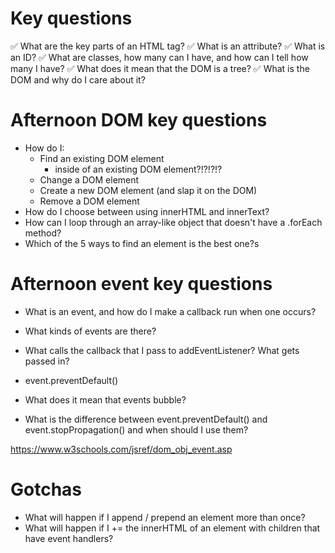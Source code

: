 # Key questions
✅ What are the key parts of an HTML tag?
  ✅ What is an attribute?
  ✅ What is an ID?
  ✅ What are classes, how many can I have, and how can I tell how many I have?
✅ What does it mean that the DOM is a tree?
✅ What is the DOM and why do I care about it?

# Afternoon DOM key questions
- How do I:
  - Find an existing DOM element
    - inside of an existing DOM element?!?!?!?
  - Change a DOM element
  - Create a new DOM element (and slap it on the DOM)
  - Remove a DOM element
- How do I choose between using innerHTML and innerText?
- How can I loop through an array-like object that doesn't have a .forEach method?
- Which of the 5 ways to find an element is the best one?s

# Afternoon event key questions
- What is an event, and how do I make a callback run when one occurs?
- What kinds of events are there?
- What calls the callback that I pass to addEventListener? What gets passed in?
- event.preventDefault()


- What does it mean that events bubble?
- What is the difference between event.preventDefault() and event.stopPropagation() and when should I use them?

https://www.w3schools.com/jsref/dom_obj_event.asp


# Gotchas
- What will happen if I append / prepend an element more than once?
- What will happen if I += the innerHTML of an element with children that have event handlers?

